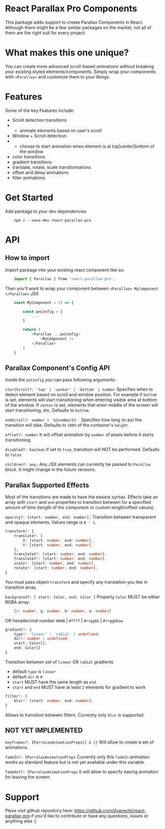 # React Parallax Pro Components

This package adds support to create Parallax Components in React. Although there might be a few similar packages on the market, not all of them are the right suit for every project.


# What makes this one unique?

You can create more advanced scroll-based animations without breaking your existing styled elements/components. Simply wrap your components with `<Parallax>` and customize them to your likings.

# Features
Some of the key Features include:
- Scroll detection transitions 
- - animate elements based on user's scroll
- Window + Scroll detection:
- - choose to start animation when element is at top|center|bottom of the window
- color transitions
- gradient transitions
- translate, rotate, scale transformations
- offset and delay animations
- filter animations

# Get Started

Add package to your dev dependencies

```
    npm i --save-dev react-parallax-pro
```


# API

## How to import
Import package into your existing react component like so:
```typescript
    import { Parallax } from 'react-parallax-pro';
```

Then you'll want to wrap your component between `<Parallax> MyComponent </Parallax>` JSX

```typescript
    const MyComponent = () => {

        const pxConfig = {
            ...
        }

        return (
            <Parallax ...pxConfig>
                <MyComponent />
            </Parallax>
        )
    }
```

## Parallax Component's Config API

Inside the `pxConfig` you can pass following arguments:

`startScroll?: 'top' | 'center' | 'bottom' | number`
Specifies when to detect element based on scroll and window position.
For example if `bottom` is set, elements will start transitioning when entering visible area at bottom of the window.
If `center` is set, elements that enter middle of the screen will start transitioning, etc.
Defaults to `bottom`.


`endScroll?: number | '${number}%' `
Specifies how long (in px) the transition will take.
Defaults to `100%` of the container's `height`.


`offset?: number`
It will offset animation by `number` of pixels before it starts transitioning.


`disabled?: boolean`
If set to `true`, transition will NOT be performed.
Defaults to `false`


`children?: any;`
Any JSX elements can currently be passed to `Parallax` block.
It might change in the future versions.



## Parallax Supported Effects
Most of the transitions are made to have the easiest syntax. Effects take an array with `start` and `end` properties to transition between for a specified amount of time (length of the component or custom length/offset values).

`opacity?: [start: number, end: number];`
Transition between transparent and opaque elements. Values range is `0 - 1`.

```typescript
transform?: {
    translate?: [
        X: [start: number, end: number],
        Y: [start: number, end: number],
    ];
    translateX?: [start: number, end: number],
    translateY?: [start: number, end: number],
    scale?: [start: number, end: number],
    rotate?: [start: number, end: number],
}
```
You must pass object `transform` and specify any translation you like in transition array.


`background?: [ start: Color, end: Color ]`
Property `Color` MUST be either RGBA array:
```typescript 
    [r: number, g: number, b: number, a: number]
``` 
OR hexadecimal number `#000` | `#ffff` | `#rrggbb` | `#rrggbbaa`


```typescript
gradient?: {
    type?: 'linear' | 'radial' | undefined;
    dir?: number | undefined;
    start: Color[],
    end: Color[]
}
```
Transition between set of `linear` OR `radial` gradients
- default `type` is `linear`
- default `dir` is `0`
- `start` MUST have the same length as `end`
- `start` and `end` MUST have at least `2` elements for gradient to work

```typescript
filter?: {
    blur?: [start: number, end: number],
}
```
Allows to transition between filters. Currently only `blur` is supported.


## NOT YET IMPLEMENTED

`keyframes?: IParralaxAnimationProps[] & {}`
Will allow to create a set of animations.

`fadeIn?: IParralaxAnimationProps`
Currently only this `fadeIn` animation works as standard feature but is not yet available under this variable.

`fadeOut?: IParralaxAnimationProps`
It will allow to specify easing animation for leaving the screen.



# Support

Plese visit github repository here: https://github.com/dyanechi/react-parallax-pro if you'd like to contribute or have any questions, issues or anything else :) 
